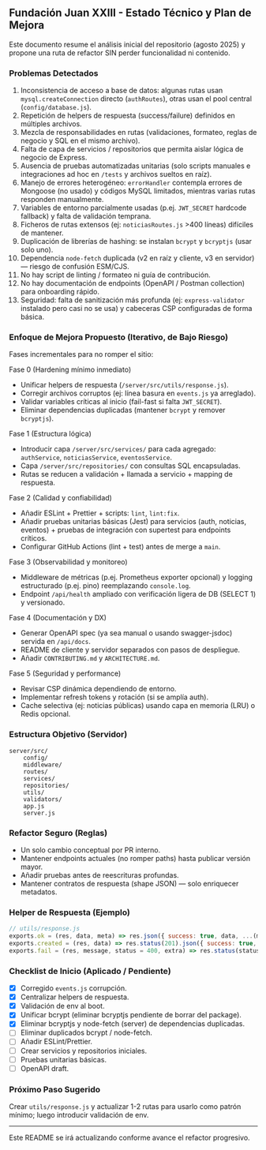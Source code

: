 ## Fundación Juan XXIII - Estado Técnico y Plan de Mejora

Este documento resume el análisis inicial del repositorio (agosto 2025) y propone una ruta de refactor SIN perder funcionalidad ni contenido.

### Problemas Detectados
1. Inconsistencia de acceso a base de datos: algunas rutas usan `mysql.createConnection` directo (`authRoutes`), otras usan el pool central (`config/database.js`).
2. Repetición de helpers de respuesta (success/failure) definidos en múltiples archivos.
3. Mezcla de responsabilidades en rutas (validaciones, formateo, reglas de negocio y SQL en el mismo archivo).
4. Falta de capa de servicios / repositorios que permita aislar lógica de negocio de Express.
5. Ausencia de pruebas automatizadas unitarias (solo scripts manuales e integraciones ad hoc en `/tests` y archivos sueltos en raíz).
6. Manejo de errores heterogéneo: `errorHandler` contempla errores de Mongoose (no usado) y códigos MySQL limitados, mientras varias rutas responden manualmente.
7. Variables de entorno parcialmente usadas (p.ej. `JWT_SECRET` hardcode fallback) y falta de validación temprana.
8. Ficheros de rutas extensos (ej: `noticiasRoutes.js` >400 líneas) difíciles de mantener.
9. Duplicación de librerías de hashing: se instalan `bcrypt` y `bcryptjs` (usar solo uno).
10. Dependencia `node-fetch` duplicada (v2 en raíz y cliente, v3 en servidor) — riesgo de confusión ESM/CJS.
11. No hay script de linting / formateo ni guía de contribución.
12. No hay documentación de endpoints (OpenAPI / Postman collection) para onboarding rápido.
13. Seguridad: falta de sanitización más profunda (ej: `express-validator` instalado pero casi no se usa) y cabeceras CSP configuradas de forma básica.

### Enfoque de Mejora Propuesto (Iterativo, de Bajo Riesgo)
Fases incrementales para no romper el sitio:

Fase 0 (Hardening mínimo inmediato)
- Unificar helpers de respuesta (`/server/src/utils/response.js`).
- Corregir archivos corruptos (ej: línea basura en `events.js` ya arreglado).
- Validar variables críticas al inicio (fail-fast si falta `JWT_SECRET`).
- Eliminar dependencias duplicadas (mantener `bcrypt` y remover `bcryptjs`).

Fase 1 (Estructura lógica)
- Introducir capa `/server/src/services/` para cada agregado: `authService`, `noticiasService`, `eventosService`.
- Capa `/server/src/repositories/` con consultas SQL encapsuladas.
- Rutas se reducen a validación + llamada a servicio + mapping de respuesta.

Fase 2 (Calidad y confiabilidad)
- Añadir ESLint + Prettier + scripts: `lint`, `lint:fix`.
- Añadir pruebas unitarias básicas (Jest) para servicios (auth, noticias, eventos) + pruebas de integración con supertest para endpoints críticos.
- Configurar GitHub Actions (lint + test) antes de merge a `main`.

Fase 3 (Observabilidad y monitoreo)
- Middleware de métricas (p.ej. Prometheus exporter opcional) y logging estructurado (p.ej. pino) reemplazando `console.log`.
- Endpoint `/api/health` ampliado con verificación ligera de DB (SELECT 1) y versionado.

Fase 4 (Documentación y DX)
- Generar OpenAPI spec (ya sea manual o usando swagger-jsdoc) servida en `/api/docs`.
- README de cliente y servidor separados con pasos de despliegue.
- Añadir `CONTRIBUTING.md` y `ARCHITECTURE.md`.

Fase 5 (Seguridad y performance)
- Revisar CSP dinámica dependiendo de entorno.
- Implementar refresh tokens y rotación (si se amplía auth).
- Cache selectiva (ej: noticias públicas) usando capa en memoria (LRU) o Redis opcional.

### Estructura Objetivo (Servidor)
```
server/src/
	config/
	middleware/
	routes/
	services/
	repositories/
	utils/
	validators/
	app.js
	server.js
```

### Refactor Seguro (Reglas)
- Un solo cambio conceptual por PR interno.
- Mantener endpoints actuales (no romper paths) hasta publicar versión mayor.
- Añadir pruebas antes de reescrituras profundas.
- Mantener contratos de respuesta (shape JSON) — solo enriquecer metadatos.

### Helper de Respuesta (Ejemplo)
```js
// utils/response.js
exports.ok = (res, data, meta) => res.json({ success: true, data, ...(meta? { meta }: {}) });
exports.created = (res, data) => res.status(201).json({ success: true, data });
exports.fail = (res, message, status = 400, extra) => res.status(status).json({ success: false, message, ...(extra||{}) });
```

### Checklist de Inicio (Aplicado / Pendiente)
- [x] Corregido `events.js` corrupción.
- [x] Centralizar helpers de respuesta.
- [x] Validación de env al boot.
- [x] Unificar bcrypt (eliminar bcryptjs pendiente de borrar del package).
- [x] Eliminar bcryptjs y node-fetch (server) de dependencias duplicadas.
- [ ] Eliminar duplicados bcrypt / node-fetch.
- [ ] Añadir ESLint/Prettier.
- [ ] Crear servicios y repositorios iniciales.
- [ ] Pruebas unitarias básicas.
- [ ] OpenAPI draft.

### Próximo Paso Sugerido
Crear `utils/response.js` y actualizar 1-2 rutas para usarlo como patrón mínimo; luego introducir validación de env.

---
Este README se irá actualizando conforme avance el refactor progresivo.

